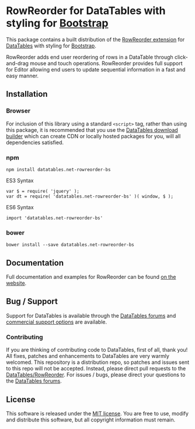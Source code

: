 # RowReorder for DataTables with styling for [Bootstrap](https://getbootstrap.com/docs/3.3/)

This package contains a built distribution of the [RowReorder extension](https://datatables.net/extensions/rowreorder) for [DataTables](https://datatables.net/) with styling for [Bootstrap](https://getbootstrap.com/docs/3.3/).

RowReorder adds end user reordering of rows in a DataTable through click-and-drag mouse and touch operations. RowReorder provides full support for Editor allowing end users to update sequential information in a fast and easy manner.


## Installation

### Browser

For inclusion of this library using a standard `<script>` tag, rather than using this package, it is recommended that you use the [DataTables download builder](//datatables.net/download) which can create CDN or locally hosted packages for you, will all dependencies satisfied.

### npm

```
npm install datatables.net-rowreorder-bs
```

ES3 Syntax
```
var $ = require( 'jquery' );
var dt = require( 'datatables.net-rowreorder-bs' )( window, $ );
```

ES6 Syntax
```
import 'datatables.net-rowreorder-bs'
```

### bower

```
bower install --save datatables.net-rowreorder-bs
```



## Documentation

Full documentation and examples for RowReorder can be found [on the website](https://datatables.net/extensions/rowreorder).


## Bug / Support

Support for DataTables is available through the [DataTables forums](//datatables.net/forums) and [commercial support options](//datatables.net/support) are available.


### Contributing

If you are thinking of contributing code to DataTables, first of all, thank you! All fixes, patches and enhancements to DataTables are very warmly welcomed. This repository is a distribution repo, so patches and issues sent to this repo will not be accepted. Instead, please direct pull requests to the [DataTables/RowReorder](http://github.com/DataTables/RowReorder). For issues / bugs, please direct your questions to the [DataTables forums](//datatables.net/forums).


## License

This software is released under the [MIT license](//datatables.net/license). You are free to use, modify and distribute this software, but all copyright information must remain.

